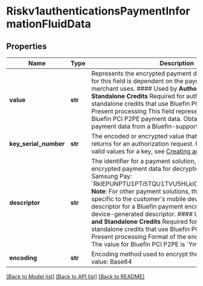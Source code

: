 # Riskv1authenticationsPaymentInformationFluidData

## Properties
Name | Type | Description | Notes
------------ | ------------- | ------------- | -------------
**value** | **str** | Represents the encrypted payment data BLOB. The entry for this field is dependent on the payment solution a merchant uses.  #### Used by **Authorization and Standalone Credits** Required for authorizations and standalone credits that use Bluefin PCI P2PE.  #### Card Present processing This field represents the encrypted Bluefin PCI P2PE payment data. Obtain the encrypted payment data from a Bluefin-supported device.  | 
**key_serial_number** | **str** | The encoded or encrypted value that a payment solution returns for an authorization request. For details about the valid values for a key, see [Creating an Online Authorization](https://developer.cybersource.com/api/developer-guides/dita-payments/CreatingOnlineAuth.html)  | [optional] 
**descriptor** | **str** | The identifier for a payment solution, which is sending the encrypted payment data for decryption. Valid values: - Samsung Pay: &#x60;RklEPUNPTU1PTi5TQU1TVU5HLklOQVBQLlBBWU1FTlQ&#x3D;&#x60;  **Note**: For other payment solutions, the value may be specific to the customer&#39;s mobile device. For example, the descriptor for a Bluefin payment encryption would be a device-generated descriptor.  #### Used by **Authorization and Standalone Credits** Required for authorizations and standalone credits that use Bluefin PCI P2PE.  #### Card Present processing Format of the encrypted payment data. The value for Bluefin PCI P2PE is &#x60;Ymx1ZWZpbg&#x3D;&#x3D;&#x60;.  | [optional] 
**encoding** | **str** | Encoding method used to encrypt the payment data.  Valid value: Base64  | [optional] 

[[Back to Model list]](../README.md#documentation-for-models) [[Back to API list]](../README.md#documentation-for-api-endpoints) [[Back to README]](../README.md)


